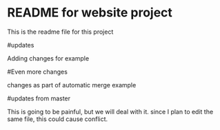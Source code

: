 # README for website project

This is the readme file for this project

#updates

Adding changes for example

#Even more changes

changes as part of automatic merge example

#updates from master

This is going to be painful, but we will deal with it.
since I plan to edit the same file, this could cause conflict.

